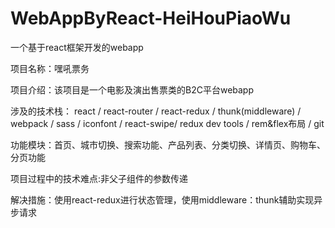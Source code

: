 # WebAppByReact-HeiHouPiaoWu

一个基于react框架开发的webapp

项目名称：嘿吼票务

项目介绍：该项目是一个电影及演出售票类的B2C平台webapp

涉及的技术栈：
react / react-router / react-redux / thunk(middleware) / webpack / sass / iconfont / react-swipe/
redux dev tools / rem&flex布局 / git

功能模块：首页、城市切换、搜索功能、产品列表、分类切换、详情页、购物车、分页功能

项目过程中的技术难点:非父子组件的参数传递

解决措施：使用react-redux进行状态管理，使用middleware：thunk辅助实现异步请求

